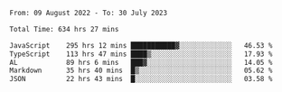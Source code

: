 
<!--START_SECTION:waka-->

```txt
From: 09 August 2022 - To: 30 July 2023

Total Time: 634 hrs 27 mins

JavaScript    295 hrs 12 mins ███████████▓░░░░░░░░░░░░░   46.53 %
TypeScript    113 hrs 47 mins ████▒░░░░░░░░░░░░░░░░░░░░   17.93 %
AL            89 hrs 6 mins   ███▓░░░░░░░░░░░░░░░░░░░░░   14.05 %
Markdown      35 hrs 40 mins  █▒░░░░░░░░░░░░░░░░░░░░░░░   05.62 %
JSON          22 hrs 43 mins  █░░░░░░░░░░░░░░░░░░░░░░░░   03.58 %
```

<!--END_SECTION:waka-->











